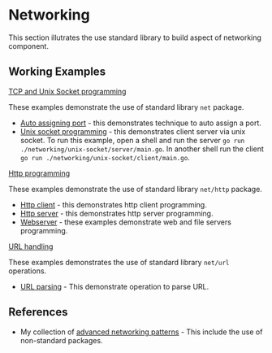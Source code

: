 # Networking

This section illutrates the use standard library to build aspect of networking component.

## Working Examples

<u>TCP and Unix Socket programming</u>

These examples demonstrate the use of standard library `net` package.

* [Auto assigning port](./auto-assign-port/main.go) - this demonstrates technique to auto assign a port.
* [Unix socket programming](./unix-socket/) - this demonstrates client server via unix socket. To run this example, open a shell and run the server `go run ./networking/unix-socket/server/main.go`. In another shell run the client `go run ./networking/unix-socket/client/main.go`.

<u>Http programming</u>

These examples demonstrate the use of standard library `net/http` package.

* [Http client](./http-client/client_test.go) - this demonstrates http client programming.
* [Http server](./http-server/main.go) - this demonstrates http server programming.
* [Webserver](./webserver) - these examples demonstrate web and file servers programming.

<u>URL handling</u>

These examples demonstrates the use of standard library `net/url` operations.

* [URL parsing](./urlparse/url_test.go) - This demonstrate operation to parse URL.

## References

* My collection of [advanced networking patterns](https://github.com/paulwizviz/go-networking) - This include the use of non-standard packages.